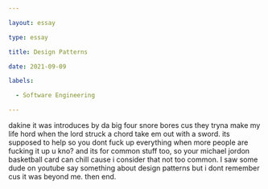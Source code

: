 ```yaml
---

layout: essay

type: essay

title: Design Patterns

date: 2021-09-09

labels:

  - Software Engineering

---
```


dakine it was introduces by da big four snore bores cus they tryna make my life hord when the lord struck a chord take em out with a sword.  its supposed to help so you dont fuck up everything when more people are fucking it up u kno?  and its for common stuff too, so your michael jordon basketball card can chill cause i consider that not too common.  I saw some dude on youtube say something about design patterns but i dont remember cus it was beyond me. then end.

